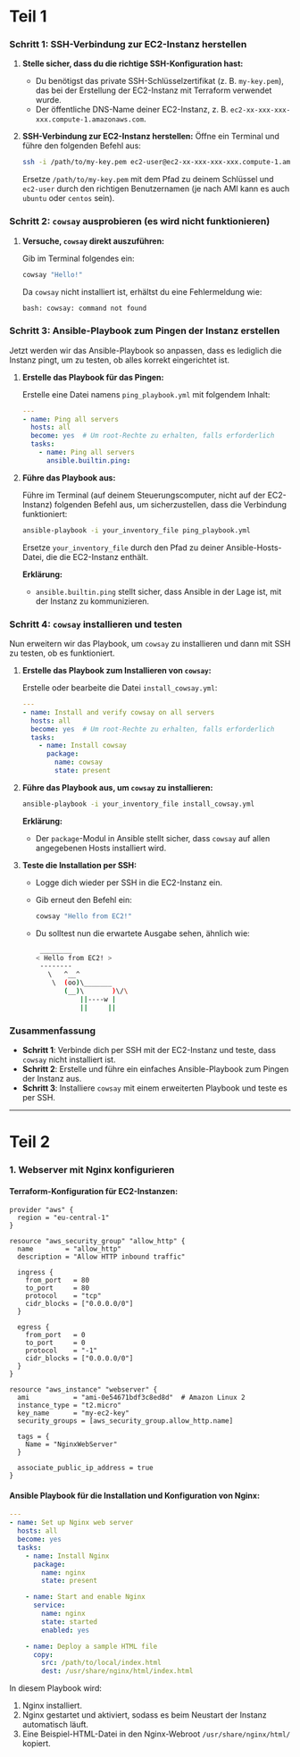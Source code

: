# Teil 1
### Schritt 1: SSH-Verbindung zur EC2-Instanz herstellen

1. **Stelle sicher, dass du die richtige SSH-Konfiguration hast:**
   - Du benötigst das private SSH-Schlüsselzertifikat (z. B. `my-key.pem`), das bei der Erstellung der EC2-Instanz mit Terraform verwendet wurde.
   - Der öffentliche DNS-Name deiner EC2-Instanz, z. B. `ec2-xx-xxx-xxx-xxx.compute-1.amazonaws.com`.

2. **SSH-Verbindung zur EC2-Instanz herstellen:**
   Öffne ein Terminal und führe den folgenden Befehl aus:

   ```bash
   ssh -i /path/to/my-key.pem ec2-user@ec2-xx-xxx-xxx-xxx.compute-1.amazonaws.com
   ```

   Ersetze `/path/to/my-key.pem` mit dem Pfad zu deinem Schlüssel und `ec2-user` durch den richtigen Benutzernamen (je nach AMI kann es auch `ubuntu` oder `centos` sein).

### Schritt 2: `cowsay` ausprobieren (es wird nicht funktionieren)

1. **Versuche, `cowsay` direkt auszuführen:**

   Gib im Terminal folgendes ein:

   ```bash
   cowsay "Hello!"
   ```

   Da `cowsay` nicht installiert ist, erhältst du eine Fehlermeldung wie:
   ```bash
   bash: cowsay: command not found
   ```

### Schritt 3: Ansible-Playbook zum Pingen der Instanz erstellen

Jetzt werden wir das Ansible-Playbook so anpassen, dass es lediglich die Instanz pingt, um zu testen, ob alles korrekt eingerichtet ist.

1. **Erstelle das Playbook für das Pingen:**
   
   Erstelle eine Datei namens `ping_playbook.yml` mit folgendem Inhalt:

   ```yaml
   ---
   - name: Ping all servers
     hosts: all
     become: yes  # Um root-Rechte zu erhalten, falls erforderlich
     tasks:
       - name: Ping all servers
         ansible.builtin.ping:
   ```

2. **Führe das Playbook aus:**

   Führe im Terminal (auf deinem Steuerungscomputer, nicht auf der EC2-Instanz) folgenden Befehl aus, um sicherzustellen, dass die Verbindung funktioniert:

   ```bash
   ansible-playbook -i your_inventory_file ping_playbook.yml
   ```

   Ersetze `your_inventory_file` durch den Pfad zu deiner Ansible-Hosts-Datei, die die EC2-Instanz enthält.

   **Erklärung:**
   - `ansible.builtin.ping` stellt sicher, dass Ansible in der Lage ist, mit der Instanz zu kommunizieren.

### Schritt 4: `cowsay` installieren und testen

Nun erweitern wir das Playbook, um `cowsay` zu installieren und dann mit SSH zu testen, ob es funktioniert.

1. **Erstelle das Playbook zum Installieren von `cowsay`:**
   
   Erstelle oder bearbeite die Datei `install_cowsay.yml`:

   ```yaml
   ---
   - name: Install and verify cowsay on all servers
     hosts: all
     become: yes  # Um root-Rechte zu erhalten, falls erforderlich
     tasks:
       - name: Install cowsay
         package:
           name: cowsay
           state: present
   ```

2. **Führe das Playbook aus, um `cowsay` zu installieren:**

   ```bash
   ansible-playbook -i your_inventory_file install_cowsay.yml
   ```

   **Erklärung:**
   - Der `package`-Modul in Ansible stellt sicher, dass `cowsay` auf allen angegebenen Hosts installiert wird.

3. **Teste die Installation per SSH:**
   - Logge dich wieder per SSH in die EC2-Instanz ein.
   - Gib erneut den Befehl ein:

     ```bash
     cowsay "Hello from EC2!"
     ```

   - Du solltest nun die erwartete Ausgabe sehen, ähnlich wie:

     ```bash
      ________
     < Hello from EC2! >
      --------
        \   ^__^
         \  (oo)\_______
            (__)\       )\/\
                ||----w |
                ||     ||
     ```


### Zusammenfassung

- **Schritt 1**: Verbinde dich per SSH mit der EC2-Instanz und teste, dass `cowsay` nicht installiert ist.
- **Schritt 2**: Erstelle und führe ein einfaches Ansible-Playbook zum Pingen der Instanz aus.
- **Schritt 3**: Installiere `cowsay` mit einem erweiterten Playbook und teste es per SSH.

---

# Teil 2


### 1. **Webserver mit Nginx konfigurieren**

#### Terraform-Konfiguration für EC2-Instanzen:
```hcl
provider "aws" {
  region = "eu-central-1"
}

resource "aws_security_group" "allow_http" {
  name        = "allow_http"
  description = "Allow HTTP inbound traffic"

  ingress {
    from_port   = 80
    to_port     = 80
    protocol    = "tcp"
    cidr_blocks = ["0.0.0.0/0"]
  }

  egress {
    from_port   = 0
    to_port     = 0
    protocol    = "-1"
    cidr_blocks = ["0.0.0.0/0"]
  }
}

resource "aws_instance" "webserver" {
  ami           = "ami-0e54671bdf3c8ed8d"  # Amazon Linux 2
  instance_type = "t2.micro"
  key_name      = "my-ec2-key"
  security_groups = [aws_security_group.allow_http.name]

  tags = {
    Name = "NginxWebServer"
  }

  associate_public_ip_address = true
}
```

#### Ansible Playbook für die Installation und Konfiguration von Nginx:
```yaml
---
- name: Set up Nginx web server
  hosts: all
  become: yes
  tasks:
    - name: Install Nginx
      package:
        name: nginx
        state: present

    - name: Start and enable Nginx
      service:
        name: nginx
        state: started
        enabled: yes

    - name: Deploy a sample HTML file
      copy:
        src: /path/to/local/index.html
        dest: /usr/share/nginx/html/index.html

```

In diesem Playbook wird:
1. Nginx installiert.
2. Nginx gestartet und aktiviert, sodass es beim Neustart der Instanz automatisch läuft.
3. Eine Beispiel-HTML-Datei in den Nginx-Webroot `/usr/share/nginx/html/` kopiert.

